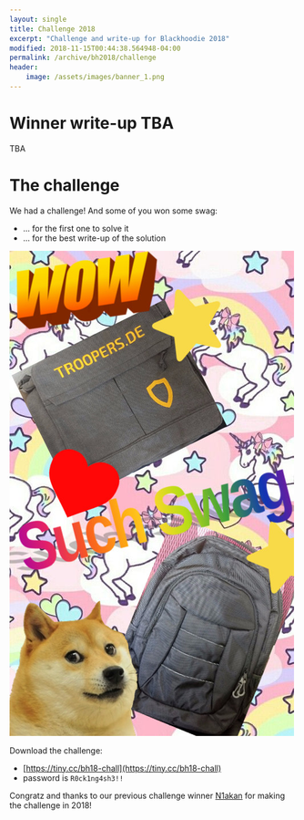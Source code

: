 ```yaml
---
layout: single
title: Challenge 2018
excerpt: "Challenge and write-up for Blackhoodie 2018"
modified: 2018-11-15T00:44:38.564948-04:00
permalink: /archive/bh2018/challenge
header:
    image: /assets/images/banner_1.png
---
```


# Winner write-up TBA

TBA


# The challenge

We had a challenge! And some of you won some swag:
- ... for the first one to solve it
- ... for the best write-up of the solution

![swag2018](../assets/images/swag_2018.jpg)

Download the challenge:
- [https://tiny.cc/bh18-chall](https://tiny.cc/bh18-chall)
- password is `R0ck1ng4sh3!!`

Congratz and thanks to our previous challenge winner [N1akan](https://twitter.com/N1aKan) for making the challenge in 2018!

